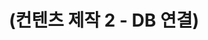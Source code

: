 ---
layout: default
title: "(컨텐츠 제작 2 - DB 연결)"
parent: "(GameServer C# 🎯)"
has_children: true
nav_order: 3
---